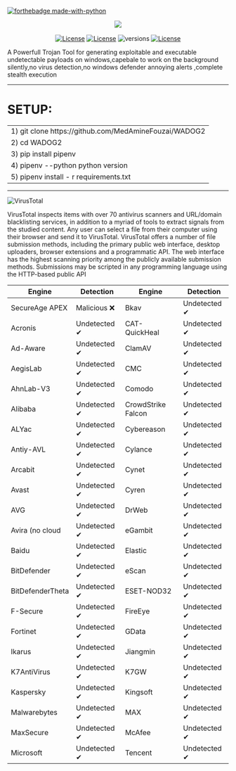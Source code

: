 [![forthebadge made-with-python](http://ForTheBadge.com/images/badges/made-with-python.svg)](https://www.python.org/)


<p align="center"><img align="center" src="https://github.com/MedAmineFouzai/WADOG2/blob/master/wadog.png"></p>

<p align="center">

<a href="https://github.com/wasmerio/wasmer/blob/master/LICENSE">
    <img src="https://img.shields.io/badge/License-Zlib-lightgrey.svg" alt="License" valign="middle"></a>
<a href="https://github.com/wasmerio/wasmer/blob/master/LICENSE">
    <img src="https://img.shields.io/badge/License-GPL%20v2-blue.svg" alt="License" valign="middle"></a>   
 <img src="https://camo.githubusercontent.com/ba2171fe9ab58bba2f169b740c35c26bd3cb4241/68747470733a2f2f696d672e736869656c64732e696f2f707970692f707976657273696f6e732f70796261646765732e737667" alt="versions" data-canonical-src="https://img.shields.io/pypi/pyversions/pybadges.svg" valign="middle" >
<a href="https://github.com/wasmerio/wasmer/blob/master/LICENSE">
    <img src="https://img.shields.io/badge/Maintained%3F-yes-green.svg" alt="License" valign="middle"></a>  

    
</p>

A Powerfull Trojan Tool  for generating exploitable and executable undetectable payloads on windows,capebale to work on the background silently,no virus detection,no  windows defender annoying alerts ,complete stealth execution 

---------------------------------------

# SETUP:
<table>
 <tr>
  <td> 1) git clone https://github.com/MedAmineFouzai/WADOG2 </td> 
 </tr>
 <tr>
  <td> 2) cd WADOG2</td>
 </tr>
 <tr>
  <td> 3) pip install pipenv</td> 
 </tr>
 <tr>
  <td> 4) pipenv --python python version</td>
 </tr>
 <tr>
  <td> 5) pipenv install - r requirements.txt</td>
 </tr>
 </table>
 
 ---------------------------------------------
 
<div class="logo">
            <img alt="VirusTotal" class="vt-logo" src="https://www.virustotal.com/gui/images/logo.svg">
</div>

VirusTotal inspects items with over 70 antivirus scanners and URL/domain blacklisting services, in addition to a myriad of tools to extract signals from the studied content. Any user can select a file from their computer using their browser and send it to VirusTotal. VirusTotal offers a number of file submission methods, including the primary public web interface, desktop uploaders, browser extensions and a programmatic API. The web interface has the highest scanning priority among the publicly available submission methods. Submissions may be scripted in any programming language using the HTTP-based public API

|     Engine      |  Detection |       Engine     |  Detection  |
|-----------------|------------|------------------|-------------|
|SecureAge APEX   |Malicious  ❌|Bkav              |Undetected ✔|
|Acronis          |Undetected ✔|   CAT-QuickHeal  |Undetected ✔|
|Ad-Aware         |Undetected ✔|ClamAV            |Undetected ✔|
|AegisLab         |Undetected ✔|CMC               |Undetected ✔|
|AhnLab-V3        |Undetected ✔|Comodo            |Undetected ✔|
|Alibaba          |Undetected ✔|CrowdStrike Falcon|Undetected ✔|
|ALYac            |Undetected ✔|Cybereason        |Undetected ✔|
|Antiy-AVL        |Undetected ✔|Cylance           |Undetected ✔|
|Arcabit          |Undetected ✔|Cynet             |Undetected ✔|
|Avast            |Undetected ✔|Cyren             |Undetected ✔|
|AVG              |Undetected ✔|DrWeb             |Undetected ✔|
|Avira (no cloud  |Undetected ✔|eGambit           |Undetected ✔|
|Baidu            |Undetected ✔|Elastic           |Undetected ✔|
|BitDefender      |Undetected ✔|eScan             |Undetected ✔|
|BitDefenderTheta |Undetected ✔|ESET-NOD32        |Undetected ✔|
|F-Secure         |Undetected ✔| FireEye          |Undetected ✔|
|Fortinet         |Undetected ✔|GData             |Undetected ✔|
|Ikarus           |Undetected ✔|Jiangmin          |Undetected ✔|
|K7AntiVirus      |Undetected ✔|K7GW              |Undetected ✔|
|Kaspersky        |Undetected ✔|Kingsoft          |Undetected ✔|
|Malwarebytes     |Undetected ✔|MAX               |Undetected ✔|
|MaxSecure        |Undetected ✔|McAfee            |Undetected ✔|
|Microsoft        |Undetected ✔|Tencent           |Undetected ✔|

